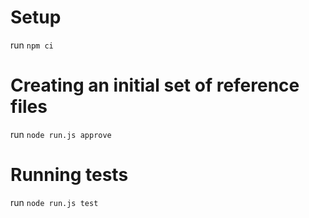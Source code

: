 # Setup

run `npm ci`

# Creating an initial set of reference files

run `node run.js approve`

# Running tests

run `node run.js test`
